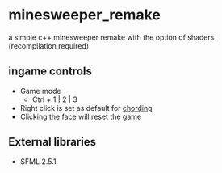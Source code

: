 # minesweeper_remake
a simple c++ minesweeper remake with the option of shaders (recompilation required)

## ingame controls
- Game mode
  - Ctrl + 1 | 2 | 3 
- Right click is set as default for [chording](http://www.minesweeper.info/wiki/Chord)
- Clicking the face will reset the game

## External libraries
- SFML 2.5.1
